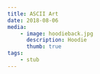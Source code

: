 ```yaml
---
title: ASCII Art
date: 2018-08-06
media:
    - image: hoodieback.jpg
      description: Hoodie
      thumb: true
tags:
    - stub
---
```

